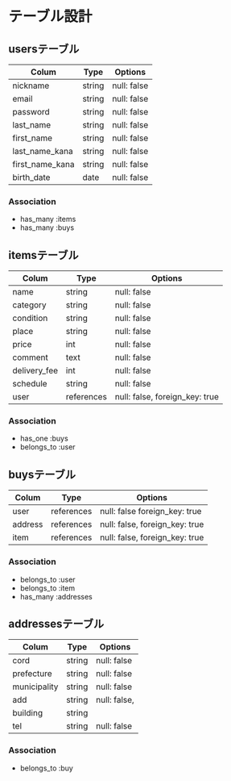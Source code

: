 # テーブル設計

## usersテーブル

| Colum           | Type   | Options     |
|-----------------|--------|-------------|
| nickname        | string | null: false |
| email           | string | null: false |
| password        | string | null: false |
| last_name       | string | null: false |
| first_name      | string | null: false |
| last_name_kana  | string | null: false |
| first_name_kana | string | null: false |
| birth_date      | date   | null: false |

### Association

- has_many :items
- has_many :buys

## itemsテーブル

| Colum        | Type       | Options                        |
|--------------|------------|--------------------------------|
| name         | string     | null: false                    |
| category     | string     | null: false                    |
| condition    | string     | null: false                    |
| place        | string     | null: false                    |
| price        | int        | null: false                    |
| comment      | text       | null: false                    |
| delivery_fee | int        | null: false                    |
| schedule     | string     | null: false                    |
| user         | references | null: false, foreign_key: true |


### Association

- has_one :buys
- belongs_to :user

## buysテーブル

| Colum     | Type       | Options                        |
|-----------|------------|--------------------------------|
| user      | references | null: false  foreign_key: true |
| address   | references | null: false, foreign_key: true |
| item      | references | null: false, foreign_key: true |

### Association

- belongs_to :user
- belongs_to :item
- has_many :addresses

## addressesテーブル

| Colum        | Type       | Options                        |
|--------------|------------|--------------------------------|
| cord         | string     | null: false                    |
| prefecture   | string     | null: false                    |
| municipality | string     | null: false                    |
| add          | string     | null: false,                   |
| building     | string     |                                |
| tel          | string     | null: false                    |

### Association

- belongs_to :buy